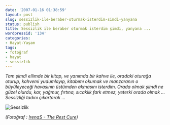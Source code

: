 ```yaml
---
date: '2007-01-16 01:38:59'
layout: post
slug: sessizlik-ile-beraber-oturmak-isterdim-simdi-yanyana
status: publish
title: Sessizlik ile beraber oturmak isterdim şimdi, yanyana ...
wordpressid: '134'
categories:
- Hayat-Yaşam
tags:
- fotoğraf
- hayat
- sessizlik
---
```


_Tam şimdi ellimde bir kitap, ve yanımda bir kahve ile, oradaki oturağa oturup, kahvemi yudumlayıp, kitabımı okumak ve manzaranın o büyüleyeceği havasının üstümden akmasını isterdim. Orada olmak şimdi ne güzel olurdu, kar, yağmur, fırtına, sıcaklık fark etmez, yeterki orada olmak ... Sessizliği tadını çıkartarak ..._

![Sessizlik](http://arsln.org/wp-content/uploads/2007/01/283455263_4e90e37068.jpg)

_(Fotoğraf : [IrenaS - The Rest Cure](http://www.flickr.com/photos/37043062@N00/283455263/))_
